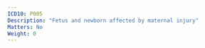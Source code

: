 ```yaml
---
ICD10: P005
Description: "Fetus and newborn affected by maternal injury"
Matters: No
Weight: 0
---
```

